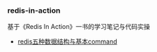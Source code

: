 ### redis-in-action
基于《Redis In Action》一书的学习笔记与代码实操

- <a href="./docs/chapter1.md">redis五种数据结构与基本command</a>